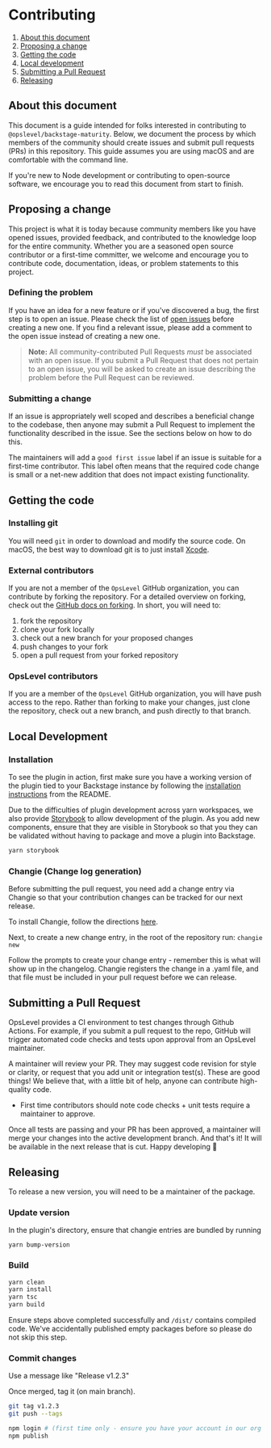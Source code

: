 # Contributing

1. [About this document](#about-this-document)
2. [Proposing a change](#proposing-a-change)
3. [Getting the code](#getting-the-code)
4. [Local development](#local-development)
5. [Submitting a Pull Request](#submitting-a-pull-request)
6. [Releasing](#releasing)

## About this document

This document is a guide intended for folks interested in contributing to `@opslevel/backstage-maturity`. Below, we document the process by which members of the community should create issues and submit pull requests (PRs) in this repository. This guide assumes you are using macOS and are comfortable with the command line.

If you're new to Node development or contributing to open-source software, we encourage you to read this document from start to finish.

## Proposing a change

This project is what it is today because community members like you have opened issues, provided feedback, and contributed to the knowledge loop for the entire community. Whether you are a seasoned open source contributor or a first-time committer, we welcome and encourage you to contribute code, documentation, ideas, or problem statements to this project.

### Defining the problem

If you have an idea for a new feature or if you've discovered a bug, the first step is to open an issue. Please check the list of [open issues](https://github.com/OpsLevel/backstage-plugin/issues) before creating a new one. If you find a relevant issue, please add a comment to the open issue instead of creating a new one.

> **Note:** All community-contributed Pull Requests _must_ be associated with an open issue. If you submit a Pull Request that does not pertain to an open issue, you will be asked to create an issue describing the problem before the Pull Request can be reviewed.

### Submitting a change

If an issue is appropriately well scoped and describes a beneficial change to the codebase, then anyone may submit a Pull Request to implement the functionality described in the issue. See the sections below on how to do this.

The maintainers will add a `good first issue` label if an issue is suitable for a first-time contributor. This label often means that the required code change is small or a net-new addition that does not impact existing functionality.

## Getting the code

### Installing git

You will need `git` in order to download and modify the source code. On macOS, the best way to download git is to just install [Xcode](https://developer.apple.com/support/xcode/).

### External contributors

If you are not a member of the `OpsLevel` GitHub organization, you can contribute by forking the repository. For a detailed overview on forking, check out the [GitHub docs on forking](https://help.github.com/en/articles/fork-a-repo). In short, you will need to:

1. fork the repository
2. clone your fork locally
3. check out a new branch for your proposed changes
4. push changes to your fork
5. open a pull request from your forked repository

### OpsLevel contributors

If you are a member of the `OpsLevel` GitHub organization, you will have push access to the repo. Rather than forking to make your changes, just clone the repository, check out a new branch, and push directly to that branch.

## Local Development

### Installation

To see the plugin in action, first make sure you have a working version of the plugin tied to your Backstage instance by following the [installation instructions](https://github.com/OpsLevel/backstage-plugin#install-plugin) from the README.

Due to the difficulties of plugin development across yarn workspaces, we also provide [Storybook](https://storybook.js.org/) to allow development of the plugin. As you add new components, ensure that they are visible in Storybook so that you they can be validated without having to package and move a plugin into Backstage.

```sh
yarn storybook
```

### Changie (Change log generation)

Before submitting the pull request, you need add a change entry via Changie so that your contribution changes can be tracked for our next release.

To install Changie, follow the directions [here](https://changie.dev/guide/installation/).

Next, to create a new change entry, in the root of the repository run: `changie new`

Follow the prompts to create your change entry - remember this is what will show up in the changelog.  Changie registers the change in a .yaml file, and that file must be included in your pull request before we can release.

## Submitting a Pull Request

OpsLevel provides a CI environment to test changes through Github Actions. For example, if you submit a pull request to the repo, GitHub will trigger automated code checks and tests upon approval from an OpsLevel maintainer.

A maintainer will review your PR. They may suggest code revision for style or clarity, or request that you add unit or integration test(s). These are good things! We believe that, with a little bit of help, anyone can contribute high-quality code.
- First time contributors should note code checks + unit tests require a maintainer to approve.

Once all tests are passing and your PR has been approved, a maintainer will merge your changes into the active development branch. And that's it!  It will be available in the next release that is cut. Happy developing :tada:

## Releasing

To release a new version, you will need to be a maintainer of the package.

### Update version

In the plugin's directory, ensure that changie entries are bundled by running

```
yarn bump-version
```

### Build

```sh
yarn clean
yarn install
yarn tsc
yarn build
```
Ensure steps above completed successfully and `/dist/` contains compiled code. We've accidentally published empty packages before so please do not skip this step.

### Commit changes
Use a message like "Release v1.2.3"

Once merged, tag it (on main branch). 
```sh
git tag v1.2.3
git push --tags
```

```sh
npm login # (first time only - ensure you have your account in our org account in npm)
npm publish
```